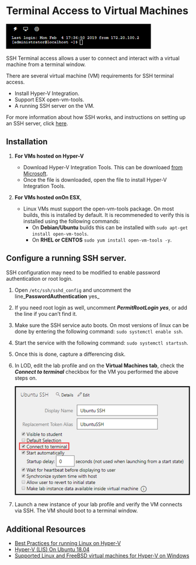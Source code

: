 # Terminal Access to Virtual Machines

![](images/terminal-window.png)

SSH Terminal access allows a user to connect and interact with a virtual machine from a terminal window.

There are several virtual machine (VM) requirements for SSH terminal access. 

- Install Hyper-V Integration. 
- Support ESX open-vm-tools. 
- A running SSH server on the VM.

For more information about how SSH works, and instructions on setting up an SSH server, click [here](https://www.tecmint.com/install-openssh-server-in-linux/).

## Installation

1. **For VMs hosted on Hyper-V**
    - Download Hyper-V Integration Tools. This can be downloaed [from Microsoft](https://www.microsoft.com/en-us/download/details.aspx?id=55106).
    - Once the file is downloaded, open the file to install Hyper-V Integration Tools.

1.  **For VMs hosted onOn ESX**, 

    - Linux VMs must support the open-vm-tools package. On most builds, this is installed by default. It is recommeneded to verify this is installed using the following commands: 
        - On **Debian/Ubuntu** builds this can be installed with ```sudo apt-get install open-vm-tools```.
        - On **RHEL or CENTOS** ```sudo yum install open-vm-tools -y```.

## Configure a running SSH server. 

SSH configuration may need to be modified to enable password authentication or root login.

1. Open ```/etc/ssh/sshd_config``` and uncomment the line_**PasswordAuthentication** yes_ 

1. If you need root login as well, uncomment **_PermitRootLogin yes_**, or add the line if you can’t find it. 

1. Make sure the SSH service auto boots. On most versions of linux can be done by entering the following command: ```sudo systemctl enable ssh```.

1. Start the service with the following command: ```sudo systemctl startssh```.

1. Once this is done, capture a differencing disk. 

1. In LOD, edit the lab profile and on the **Virtual Machines tab**, check the **_Connect to terminal_** checkbox for the VM you performed the above steps on. 

    ![](images/connect-to-terminal.png)

1. Launch a new instance of your lab profile and verify the VM connects via SSH. The VM should boot to a terminal window.

## Additional Resources

- [Best Practices for running Linux on Hyper-V](https://docs.microsoft.com/en-us/windows-server/virtualization/hyper-v/best-practices-for-running-linux-on-hyper-v)
- [Hyper-V (LIS) On Ubuntu 18.04](https://oitibs.com/hyper-v-lis-on-ubuntu-18-04/)
- [Supported Linux and FreeBSD virtual machines for Hyper-V on Windows](https://docs.microsoft.com/en-us/windows-server/virtualization/hyper-v/supported-linux-and-freebsd-virtual-machines-for-hyper-v-on-windows)
